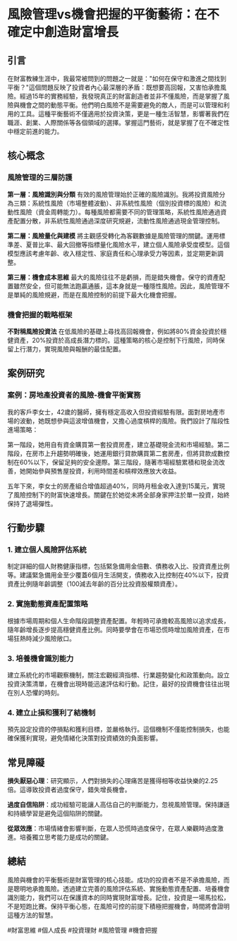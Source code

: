 # 風險管理vs機會把握的平衡藝術：在不確定中創造財富增長

## 引言

在財富教練生涯中，我最常被問到的問題之一就是："如何在保守和激進之間找到平衡？"這個問題反映了投資者內心最深層的矛盾：既想要高回報，又害怕承擔風險。經過15年的實務經驗，我發現真正的財富創造者並非不懂風險，而是掌握了風險與機會之間的動態平衡。他們明白風險不是需要避免的敵人，而是可以管理和利用的工具。這種平衡藝術不僅適用於投資決策，更是一種生活智慧，影響著我們在職涯、創業、人際關係等各個領域的選擇。掌握這門藝術，就是掌握了在不確定性中穩定前進的能力。

## 核心概念

### 風險管理的三層防護

**第一層：風險識別與分類**
有效的風險管理始於正確的風險識別。我將投資風險分為三類：系統性風險（市場整體波動）、非系統性風險（個別投資標的風險）和流動性風險（資金周轉能力）。每種風險都需要不同的管理策略，系統性風險通過資產配置分散，非系統性風險通過深度研究規避，流動性風險通過現金管理控制。

**第二層：風險量化與建模**
將主觀感受轉化為客觀數據是風險管理的關鍵。運用標準差、夏普比率、最大回撤等指標量化風險水平，建立個人風險承受度模型。這個模型應該考慮年齡、收入穩定性、家庭責任和心理承受力等因素，並定期更新調整。

**第三層：機會成本思維**
最大的風險往往不是虧損，而是錯失機會。保守的資產配置雖然安全，但可能無法跑贏通脹，這本身就是一種隱性風險。因此，風險管理不是單純的風險規避，而是在風險控制的前提下最大化機會把握。

### 機會把握的戰略框架

**不對稱風險投資法**
在低風險的基礎上尋找高回報機會，例如將80%資金投資於穩健資產，20%投資於高成長潛力標的。這種策略的核心是控制下行風險，同時保留上行潛力，實現風險與報酬的最佳配置。

## 案例研究

### 案例：房地產投資者的風險-機會平衡實務

我的客戶李女士，42歲的醫師，擁有穩定高收入但投資經驗有限。面對房地產市場的波動，她既想參與這波增值機會，又擔心過度槓桿的風險。我們設計了階段性進場策略：

第一階段，她用自有資金購買第一套投資房產，建立基礎現金流和市場經驗。第二階段，在房市上升趨勢明確後，她運用銀行貸款購買第二套房產，但將貸款成數控制在60%以下，保留足夠的安全邊際。第三階段，隨著市場經驗累積和現金流改善，她開始參與預售屋投資，利用時間差和槓桿效應放大收益。

五年下來，李女士的房產組合增值超過40%，同時月租金收入達到15萬元，實現了風險控制下的財富快速增長。關鍵在於她從未將全部身家押注於單一投資，始終保持了退場彈性。

## 行動步驟

### 1. 建立個人風險評估系統
制定詳細的個人財務健康指標，包括緊急備用金倍數、債務收入比、投資資產比例等。建議緊急備用金至少覆蓋6個月生活開支，債務收入比控制在40%以下，投資資產比例隨年齡調整（100減去年齡的百分比投資股權類資產）。

### 2. 實施動態資產配置策略
根據市場周期和個人生命階段調整資產配置。年輕時可承擔較高風險以追求成長，隨年齡增長逐步提高穩健資產比例。同時要學會在市場恐慌時增加風險資產，在市場狂熱時減少風險敞口。

### 3. 培養機會識別能力
建立系統化的市場觀察機制，關注宏觀經濟指標、行業趨勢變化和政策動向。設立投資決策清單，在機會出現時能迅速評估和行動。記住，最好的投資機會往往出現在別人恐懼的時刻。

### 4. 建立止損和獲利了結機制
預先設定投資的停損點和獲利目標，並嚴格執行。這個機制不僅能控制損失，也能確保獲利實現，避免情緒化決策對投資績效的負面影響。

## 常見障礙

**損失厭惡心理**：研究顯示，人們對損失的心理痛苦是獲得相等收益快樂的2.25倍。這導致投資者過度保守，錯失增長機會。

**過度自信陷阱**：成功經驗可能讓人高估自己的判斷能力，忽視風險管理。保持謙遜和持續學習是避免這個陷阱的關鍵。

**從眾效應**：市場情緒會影響判斷，在眾人恐慌時過度保守，在眾人樂觀時過度激進。培養獨立思考能力是成功的關鍵。

## 總結

風險與機會的平衡藝術是財富管理的核心技能。成功的投資者不是不承擔風險，而是聰明地承擔風險。透過建立完善的風險評估系統、實施動態資產配置、培養機會識別能力，我們可以在保護資本的同時實現財富增長。記住，投資是一場馬拉松，不是短跑比賽。保持平衡心態，在風險可控的前提下積極把握機會，時間將會證明這種方法的智慧。

#財富思維 #個人成長 #投資理財 #風險管理 #機會把握